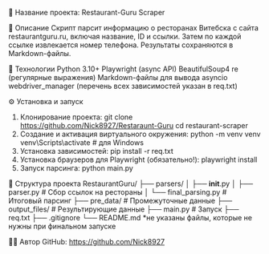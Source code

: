 📌 Название проекта:
Restaurant-Guru Scraper


📄 Описание
Скрипт парсит информацию о ресторанах Витебска с сайта restaurantguru.ru,
включая название, ID и ссылки. Затем по каждой ссылке извлекается номер телефона.
Результаты сохраняются в Markdown-файлы.


🚀 Технологии
Python 3.10+
Playwright (async API)
BeautifulSoup4
re (регулярные выражения)
Markdown-файлы для вывода
asyncio
webdriver_manager
(перечень всех зависимостей указан в req.txt)


⚙️ Установка и запуск
1. Клонирование проекта:
git clone https://github.com/Nick8927/Restaraunt-Guru
cd restaurant-scraper
2. Создание и активация виртуального окружения:
python -m venv venv
venv\Scripts\activate   # для Windows
3. Установка зависимостей:
pip install -r req.txt
4. Установка браузеров для Playwright (обязательно!):
playwright install
5. Запуск парсинга:
python main.py


📁 Структура проекта
RestaurantGuru/
├── parsers/
│   ├── __init__.py
│   ├── parser.py              # Сбор ссылок на рестораны
│   └── final_parsing.py       # Итоговый парсинг 
├── pre_data/                  # Промежуточные данные
├── output_files/              # Результирующие данные
├── main.py                    # Запуск
├── req.txt
├── .gitignore
└── README.md
*не указаны файлы, которые не нужны при финальном запуске

👨‍💻 Автор
GitHub: https://github.com/Nick8927



